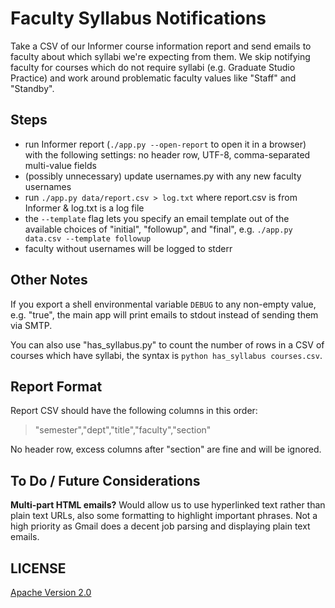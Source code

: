 # Faculty Syllabus Notifications

Take a CSV of our Informer course information report and send emails to faculty about which syllabi we're expecting from them. We skip notifying faculty for courses which do not require syllabi (e.g. Graduate Studio Practice) and work around problematic faculty values like "Staff" and "Standby".

## Steps

- run Informer report (`./app.py --open-report` to open it in a browser) with the following settings: no header row, UTF-8, comma-separated multi-value fields
- (possibly unnecessary) update usernames.py with any new faculty usernames
- run `./app.py data/report.csv > log.txt` where report.csv is from Informer & log.txt is a log file
- the `--template` flag lets you specify an email template out of the available choices of "initial", "followup", and "final", e.g. `./app.py data.csv --template followup`
- faculty without usernames will be logged to stderr

## Other Notes

If you export a shell environmental variable `DEBUG` to any non-empty value, e.g. "true", the main app will print emails to stdout instead of sending them via SMTP.

You can also use "has_syllabus.py" to count the number of rows in a CSV of courses which have syllabi, the syntax is `python has_syllabus courses.csv`.

## Report Format

Report CSV should have the following columns in this order:

> "semester","dept","title","faculty","section"

No header row, excess columns after "section" are fine and will be ignored.

## To Do / Future Considerations

**Multi-part HTML emails?** Would allow us to use hyperlinked text rather than plain text URLs, also some formatting to highlight important phrases. Not a high priority as Gmail does a decent job parsing and displaying plain text emails.

## LICENSE

[Apache Version 2.0](http://www.apache.org/licenses/LICENSE-2.0)
